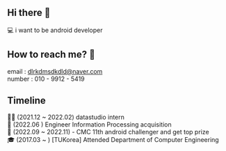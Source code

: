 ## Hi there 👋  
💻 i want to be android developer  
## How to reach me? 🤔  
email : dlrkdmsdkdld@naver.com  
number : 010 - 9912 - 5419  

## Timeline
🧑‍💻 (2021.12 ~ 2022.02) datastudio intern  
🎰 (2022.06 ) Engineer Information Processing acquisition  
🚀 (2022.09 ~ 2022.11) - CMC 11th android challenger and get top prize   
🎓 (2017.03 ~ ) [TUKorea] Attended Department of Computer Engineering  


<!--
**dlrkdmsdkdld/dlrkdmsdkdld** is a ✨ _special_ ✨ repository because its `README.md` (this file) appears on your GitHub profile.

Here are some ideas to get you started:

- 🔭 I’m currently working on ...
- 🌱 I’m currently learning ...
- 👯 I’m looking to collaborate on ...
- 🤔 I’m looking for help with ...
- 💬 Ask me about ...
- 📫 How to reach me: ...
- 😄 Pronouns: ...
- ⚡ Fun fact: ...
-->
<!--
![Anurag's GitHub stats](https://github-readme-stats.vercel.app/api?username=dlrkdmsdkdld&&show_icons=true&theme=dark)
-->
<!--
![Top Langs](https://github-readme-stats.vercel.app/api/top-langs/?username=dlrkdmsdkdld&layout=compact&theme=tokyonight)
-->
